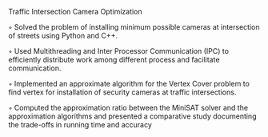<!-- # ECE650 : Assignment 3

Replace FIRST_NAME, LAST_NAME, WATIAM, and STUDENT_ID, EMAIL in
`user.yml` by your first and last name, WatIAM id, student number, and
email, respectively. Whenever possible, please use ASCII characters.

Do not change the format `user.yml`. We will parse it
automatically. Only enter the information requested.

The main file for your solution to the assignment should be
`ece650-a3.cpp`. You can use `test.cpp` for your unit tests.

You might need to modify `CMakeLists.txt` if you are adding additional
source files for your code and/or tests.

Commit your changes and submit on GitLab.
-->
Traffic Intersection Camera Optimization

◦ Solved the problem of installing minimum possible cameras at intersection of streets using Python and C++.

◦ Used Multithreading and Inter Processor Communication (IPC) to efficiently distribute work among different
process and facilitate communication.

◦ Implemented an approximate algorithm for the Vertex Cover problem to find vertex for installation of security
cameras at traffic intersections.

◦ Computed the approximation ratio between the MiniSAT solver and the approximation algorithms and presented a
comparative study documenting the trade-offs in running time and accuracy
